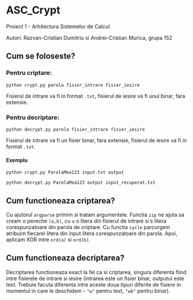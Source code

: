 # ASC_Crypt

Proiect 1 - Arhitectura Sistemelor de Calcul

Autori: Razvan-Cristian Dumitriu si Andrei-Cristian Murica, grupa 152

## Cum se foloseste?


### Pentru criptare:

`python crypt.py parola fisier_intrare fisier_iesire`

Fisierul de intrare va fi in format `.txt`, fisierul de iesire va fi unul binar, fara extensie.


### Pentru decriptare:

`python decrypt.py parola fisier_intrare fisier_iesire`

Fisierul de intrare va fi un fisier binar, fara extensie, fisierul de iesire va fi in format `.txt`.

#### Exemplu

`python crypt.py ParolaMea123 input.txt output`

`python decrypt.py ParolaMea123 output input_recuperat.txt`

## Cum functioneaza criptarea?

Cu ajutorul `argparse` primim si tratam argumentele. Functia `zip` ne ajuta sa cream o pereche `(a,b)`, cu `a` o litera din fisierul de intrare si `b` litera corespunzatoare din parola de criptare. Cu functia `cycle` parcurgem atribuim fiecarei litera din input litera corespunzatoare din parola. Apoi, aplicam XOR intre `ord(a)` si `ord(b)`. 

## Cum functioneaza decriptarea?

Decriptarea functioneaza exact la fel ca si criptarea, singura diferenta fiind intre fisierele de intrare si iesire (intrarea este un fisier binar, outputul este text. Trebuie facuta diferenta intre aceste doua tipuri diferite de fisiere in momentul in care le deschidem - `"w"` pentru text, `"wb"` pentru binar).

